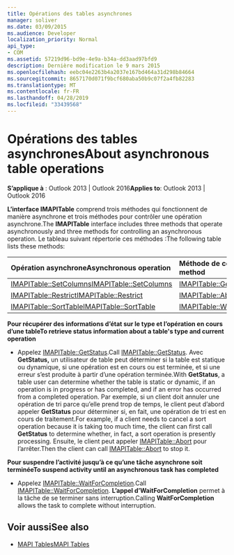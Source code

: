 ```yaml
---
title: Opérations des tables asynchrones
manager: soliver
ms.date: 03/09/2015
ms.audience: Developer
localization_priority: Normal
api_type:
- COM
ms.assetid: 57219d96-bd9e-4e9a-b34a-dd3aad97bfd9
description: Dernière modification le 9 mars 2015
ms.openlocfilehash: eebc04e2263b4a2037e167bd464a31d298b84664
ms.sourcegitcommit: 8657170d071f9bcf680aba50b9c07f2a4fb82283
ms.translationtype: MT
ms.contentlocale: fr-FR
ms.lasthandoff: 04/28/2019
ms.locfileid: "33439568"
---
```

# <a name="about-asynchronous-table-operations"></a><span data-ttu-id="d6b00-103">Opérations des tables asynchrones</span><span class="sxs-lookup"><span data-stu-id="d6b00-103">About asynchronous table operations</span></span>
 
<span data-ttu-id="d6b00-104">**S’applique à** : Outlook 2013 | Outlook 2016</span><span class="sxs-lookup"><span data-stu-id="d6b00-104">**Applies to**: Outlook 2013 | Outlook 2016</span></span> 
  
<span data-ttu-id="d6b00-105">**L’interface IMAPITable** comprend trois méthodes qui fonctionnent de manière asynchrone et trois méthodes pour contrôler une opération asynchrone.</span><span class="sxs-lookup"><span data-stu-id="d6b00-105">The **IMAPITable** interface includes three methods that operate asynchronously and three methods for controlling an asynchronous operation.</span></span> <span data-ttu-id="d6b00-106">Le tableau suivant répertorie ces méthodes :</span><span class="sxs-lookup"><span data-stu-id="d6b00-106">The following table lists these methods:</span></span> 
  
|<span data-ttu-id="d6b00-107">**Opération asynchrone**</span><span class="sxs-lookup"><span data-stu-id="d6b00-107">**Asynchronous operation**</span></span>|<span data-ttu-id="d6b00-108">**Méthode de contrôle asynchrone**</span><span class="sxs-lookup"><span data-stu-id="d6b00-108">**Asynchronous control method**</span></span>|
|:-----|:-----|
|[<span data-ttu-id="d6b00-109">IMAPITable::SetColumns</span><span class="sxs-lookup"><span data-stu-id="d6b00-109">IMAPITable::SetColumns</span></span>](imapitable-setcolumns.md) <br/> |[<span data-ttu-id="d6b00-110">IMAPITable::GetStatus</span><span class="sxs-lookup"><span data-stu-id="d6b00-110">IMAPITable::GetStatus</span></span>](imapitable-getstatus.md) <br/> |
|[<span data-ttu-id="d6b00-111">IMAPITable::Restrict</span><span class="sxs-lookup"><span data-stu-id="d6b00-111">IMAPITable::Restrict</span></span>](imapitable-restrict.md) <br/> |[<span data-ttu-id="d6b00-112">IMAPITable::Abort</span><span class="sxs-lookup"><span data-stu-id="d6b00-112">IMAPITable::Abort</span></span>](imapitable-abort.md) <br/> |
|[<span data-ttu-id="d6b00-113">IMAPITable::SortTable</span><span class="sxs-lookup"><span data-stu-id="d6b00-113">IMAPITable::SortTable</span></span>](imapitable-sorttable.md) <br/> |[<span data-ttu-id="d6b00-114">IMAPITable::WaitForCompletion</span><span class="sxs-lookup"><span data-stu-id="d6b00-114">IMAPITable::WaitForCompletion</span></span>](imapitable-waitforcompletion.md) <br/> |
   
<span data-ttu-id="d6b00-115">**Pour récupérer des informations d’état sur le type et l’opération en cours d’une table**</span><span class="sxs-lookup"><span data-stu-id="d6b00-115">**To retrieve status information about a table's type and current operation**</span></span>
  
- <span data-ttu-id="d6b00-116">Appelez [IMAPITable::GetStatus](imapitable-getstatus.md).</span><span class="sxs-lookup"><span data-stu-id="d6b00-116">Call [IMAPITable::GetStatus](imapitable-getstatus.md).</span></span> <span data-ttu-id="d6b00-117">Avec **GetStatus,** un utilisateur de table peut déterminer si la table est statique ou dynamique, si une opération est en cours ou est terminée, et si une erreur s’est produite à partir d’une opération terminée.</span><span class="sxs-lookup"><span data-stu-id="d6b00-117">With **GetStatus**, a table user can determine whether the table is static or dynamic, if an operation is in progress or has completed, and if an error has occurred from a completed operation.</span></span> <span data-ttu-id="d6b00-118">Par exemple, si un client doit annuler une opération de tri parce qu’elle prend trop de temps, le client peut d’abord appeler **GetStatus** pour déterminer si, en fait, une opération de tri est en cours de traitement.</span><span class="sxs-lookup"><span data-stu-id="d6b00-118">For example, if a client needs to cancel a sort operation because it is taking too much time, the client can first call **GetStatus** to determine whether, in fact, a sort operation is presently processing.</span></span> <span data-ttu-id="d6b00-119">Ensuite, le client peut appeler [IMAPITable::Abort](imapitable-abort.md) pour l’arrêter.</span><span class="sxs-lookup"><span data-stu-id="d6b00-119">Then the client can call [IMAPITable::Abort](imapitable-abort.md) to stop it.</span></span> 
    
<span data-ttu-id="d6b00-120">**Pour suspendre l’activité jusqu’à ce qu’une tâche asynchrone soit terminée**</span><span class="sxs-lookup"><span data-stu-id="d6b00-120">**To suspend activity until an asynchronous task has completed**</span></span>
  
- <span data-ttu-id="d6b00-121">Appelez [IMAPITable::WaitForCompletion](imapitable-waitforcompletion.md).</span><span class="sxs-lookup"><span data-stu-id="d6b00-121">Call [IMAPITable::WaitForCompletion](imapitable-waitforcompletion.md).</span></span> <span data-ttu-id="d6b00-122">**L’appel d’WaitForCompletion** permet à la tâche de se terminer sans interruption.</span><span class="sxs-lookup"><span data-stu-id="d6b00-122">Calling **WaitForCompletion** allows the task to complete without interruption.</span></span> 
    
## <a name="see-also"></a><span data-ttu-id="d6b00-123">Voir aussi</span><span class="sxs-lookup"><span data-stu-id="d6b00-123">See also</span></span>

- [<span data-ttu-id="d6b00-124">MAPI Tables</span><span class="sxs-lookup"><span data-stu-id="d6b00-124">MAPI Tables</span></span>](mapi-tables.md)


